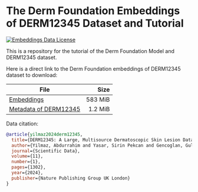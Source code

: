 # The Derm Foundation Embeddings of DERM12345 Dataset and Tutorial

[![Embeddings Data License](https://img.shields.io/badge/Data%20License-CC%20By%204.0-red.svg)](https://github.com/abdurrahimyilmaz/DermaSynth/DATA_LICENSE)

This is a repository for the tutorial of the Derm Foundation Model and DERM12345 dataset.

Here is a direct link to the Derm Foundation embeddings of DERM12345 dataset to download:

| File| Size |
| --- | ---: |
| [Embeddings](https://github.com/abdurrahimyilmaz/derm12345_google-derm-foundation/releases/download/v1.0.0/derm12345_google-derm-foundation-model_embeddings.npz) | 583 MiB |
| [Metadata of DERM12345](https://github.com/abdurrahimyilmaz/derm12345_google-derm-foundation/releases/download/v1.0.0/derm12345_metadata_all.csv) | 1.2 MiB |

Data citation:
```bibtex
@article{yilmaz2024derm12345,
  title={DERM12345: A Large, Multisource Dermatoscopic Skin Lesion Dataset with 40 Subclasses},
  author={Yilmaz, Abdurrahim and Yasar, Sirin Pekcan and Gencoglan, Gulsum and Temelkuran, Burak},
  journal={Scientific Data},
  volume={11},
  number={1},
  pages={1302},
  year={2024},
  publisher={Nature Publishing Group UK London}
}
```
